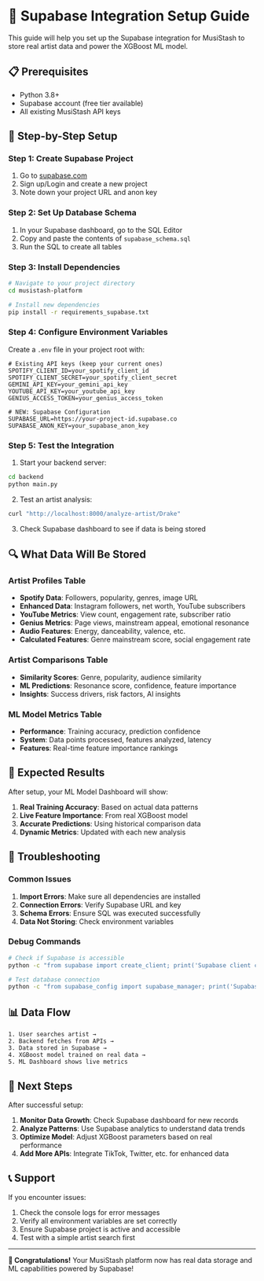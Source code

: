 # 🚀 Supabase Integration Setup Guide

This guide will help you set up the Supabase integration for MusiStash to store real artist data and power the XGBoost ML model.

## 📋 Prerequisites

- Python 3.8+
- Supabase account (free tier available)
- All existing MusiStash API keys

## 🎯 Step-by-Step Setup

### Step 1: Create Supabase Project

1. Go to [supabase.com](https://supabase.com)
2. Sign up/Login and create a new project
3. Note down your project URL and anon key

### Step 2: Set Up Database Schema

1. In your Supabase dashboard, go to the SQL Editor
2. Copy and paste the contents of `supabase_schema.sql`
3. Run the SQL to create all tables

### Step 3: Install Dependencies

```bash
# Navigate to your project directory
cd musistash-platform

# Install new dependencies
pip install -r requirements_supabase.txt
```

### Step 4: Configure Environment Variables

Create a `.env` file in your project root with:

```env
# Existing API keys (keep your current ones)
SPOTIFY_CLIENT_ID=your_spotify_client_id
SPOTIFY_CLIENT_SECRET=your_spotify_client_secret
GEMINI_API_KEY=your_gemini_api_key
YOUTUBE_API_KEY=your_youtube_api_key
GENIUS_ACCESS_TOKEN=your_genius_access_token

# NEW: Supabase Configuration
SUPABASE_URL=https://your-project-id.supabase.co
SUPABASE_ANON_KEY=your_supabase_anon_key
```

### Step 5: Test the Integration

1. Start your backend server:

```bash
cd backend
python main.py
```

2. Test an artist analysis:

```bash
curl "http://localhost:8000/analyze-artist/Drake"
```

3. Check Supabase dashboard to see if data is being stored

## 🔍 What Data Will Be Stored

### Artist Profiles Table

- **Spotify Data**: Followers, popularity, genres, image URL
- **Enhanced Data**: Instagram followers, net worth, YouTube subscribers
- **YouTube Metrics**: View count, engagement rate, subscriber ratio
- **Genius Metrics**: Page views, mainstream appeal, emotional resonance
- **Audio Features**: Energy, danceability, valence, etc.
- **Calculated Features**: Genre mainstream score, social engagement rate

### Artist Comparisons Table

- **Similarity Scores**: Genre, popularity, audience similarity
- **ML Predictions**: Resonance score, confidence, feature importance
- **Insights**: Success drivers, risk factors, AI insights

### ML Model Metrics Table

- **Performance**: Training accuracy, prediction confidence
- **System**: Data points processed, features analyzed, latency
- **Features**: Real-time feature importance rankings

## 🎯 Expected Results

After setup, your ML Model Dashboard will show:

1. **Real Training Accuracy**: Based on actual data patterns
2. **Live Feature Importance**: From real XGBoost model
3. **Accurate Predictions**: Using historical comparison data
4. **Dynamic Metrics**: Updated with each new analysis

## 🔧 Troubleshooting

### Common Issues

1. **Import Errors**: Make sure all dependencies are installed
2. **Connection Errors**: Verify Supabase URL and key
3. **Schema Errors**: Ensure SQL was executed successfully
4. **Data Not Storing**: Check environment variables

### Debug Commands

```bash
# Check if Supabase is accessible
python -c "from supabase import create_client; print('Supabase client created successfully')"

# Test database connection
python -c "from supabase_config import supabase_manager; print('Supabase manager initialized')"
```

## 📊 Data Flow

```
1. User searches artist →
2. Backend fetches from APIs →
3. Data stored in Supabase →
4. XGBoost model trained on real data →
5. ML Dashboard shows live metrics
```

## 🚀 Next Steps

After successful setup:

1. **Monitor Data Growth**: Check Supabase dashboard for new records
2. **Analyze Patterns**: Use Supabase analytics to understand data trends
3. **Optimize Model**: Adjust XGBoost parameters based on real performance
4. **Add More APIs**: Integrate TikTok, Twitter, etc. for enhanced data

## 📞 Support

If you encounter issues:

1. Check the console logs for error messages
2. Verify all environment variables are set correctly
3. Ensure Supabase project is active and accessible
4. Test with a simple artist search first

---

**🎉 Congratulations!** Your MusiStash platform now has real data storage and ML capabilities powered by Supabase!
